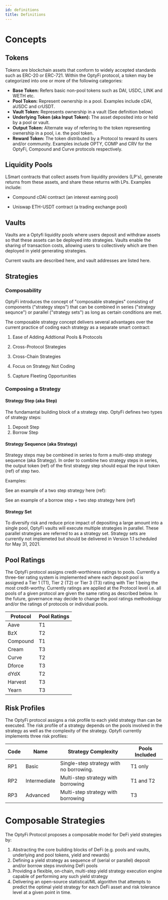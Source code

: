 ```yaml
---
id: definitions
title: Definitions
---
```


# Concepts

## Tokens

Tokens are blockchain assets that conform to widely accepted standards such as ERC-20 or ERC-721. Within the OptyFi protocol, a token may be categorized into one or more of the following categories:

- **Base Token:** Refers basic non-pool tokens such as DAI, USDC, LINK and WETH etc.
- **Pool Token:** Represent ownership in a pool. Examples include cDAI, aUSDC and crUSDT. 
- **Vault Token:** Represents ownership in a vault (See definition below)
- **Underlying Token (aka Input Token):** The asset deposited into or held by a pool or vault.  
- **Output Token:** Alternate way of referring to the token representing ownership in a pool, i.e. the pool token. 
- **Reward Token:** The token distributed by a Protocol to reward its users and/or community. Examples include OPTY, COMP and CRV for the OptyFi, Compound and Curve protocols respectively. 

## Liquidity Pools

LSmart contracts that collect assets from liquidity providers (LP's), generate returns from these assets, and share these returns with LPs. Examples include:

- Compound cDAI contract (an interest earning pool)

- Uniswap ETH-USDT contract (a trading exchange pool)

## Vaults 
Vaults are a Optyfi liquidity pools where users deposit and withdraw assets so that these assets can be deployed into strategies.  Vaults enable the sharing of transaction costs, allowing users to collectiively    which are then deployed in yield generating strategies. 

Current vaults are described here, and vault addresses are listed here.

## Strategies

### Composability

OptyFi introduces the concept of "composable strategies" consisting of components ("strategy steps") that can be combined in series ("strategy sequnce") or parallel ("strategy sets") as long as certain conditions are met. 

The composable strategy concept delivers several advantages over the current practice of coding each strategy as a separate smart contract:

1. Ease of Adding Addtional Pools & Protocols

2. Cross-Protocol Strategies

3. Cross-Chain Strategies

4. Focus on Strategy Not Coding

5. Capture Fleeting Opportunities

### Composing a Strategy

#### Strategy Step (aka Step)
The fundamantal building block of a strategy step. OptyFi defines two types of strategy steps:

1. Deposit Step
2. Borrow Step

#### Strategy Sequence (aka Strategy)
Strategy steps may be combined in series to form a multi-step strategy sequence (aka Strategy). In order to combine two strategy steps in series, the output token (ref) of the first strategy step should equal the input token (ref) of step two. 

Examples: 

See an example of a two step strategy here (ref):

See an example of a borrow step + two step strategy here (ref) 

#### Strategy Set
To diversify risk and reduce price impact of depositing a large amount into a single pool, OptyFi vaults will execute multiple strategies in parallel. These parallel strategies are referred to as a strategy set. Strategy sets are currently not implemeted but should be delivered in Version 1.1 scheduled for May 31, 2021. 

## Pool Ratings
The OptyFi protocol assigns credit-worthiness ratings to pools. Currently a three-tier rating system is implemented where each deposit pool is assigned a Tier 1 (T1), Tier 2 (T2) or Tier 3 (T3) rating with Tier 1 being the most credit-worthy. Currently ratings are applied at the Protocol level i.e. all pools of a given protocol are given the same rating as described below. In the future, governance may decide to change the pool ratings methodology and/or the ratings of protocols or individual pools. 

| **Protocol** | **Pool Ratings** |
| ------------ | ---------------- |
| Aave         | T1               |
| BzX          | T2               |
| Compound     | T1               |
| Cream        | T3               |
| Curve        | T2               |
| Dforce       | T3               |
| dYdX         | T2               |
| Harvest      | T3               |
| Yearn        | T3               |

## Risk Profiles
The OptyFi protocol assigns a risk profile to each yield strategy than can be executed. The risk profile of a strategy depends on the pools involved in the strategy as well as the complexity of the strategy. Optyfi currently implements three risk profiles:

| Code | Name         | Strategy Complexity                     | Pools Included |
| ---- | ------------ | --------------------------------------- | -------------- |
| RP1  | Basic        | Single-step strategy with no borrowing. | T1 only        |
| RP2  | Intermediate | Multi-step strategy with borrowing      | T1 and T2      |
| RP3  | Advanced     | Multi-step strategy with borrowing      | T3             |

  # Composable Strategies

  The OptyFi Protocol proposes a composable model for DeFi yield strategies by:

  1. Abstracting the core building blocks of DeFi (e.g. pools and vaults, underlying and pool tokens, yield and rewards) 
  2. Defining a yield strategy as sequence of (serial or parallel) deposit and/or borrow steps involving DeFi pools
  3. Providing a flexible, on-chain, multi-step yield strategy execution engine capable of performing any such yield strategy  
  4. Delivering an open-source statistical/ML algorithm that attempts to predict the optimal yield strategy for each DeFi asset and risk tolerance level at a given point in time.   

